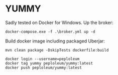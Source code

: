 # YUMMY

Sadly tested on Docker for Windows. Up the broker:

    docker-compose.exe -f .\broker.yml up -d
    
Build docker image including packaged Uberjar:

    mvn clean package -DskipTests dockerfile:build
    
    docker login --username=peploleum
    docker tag yummy peploleum/yummy:latest
    docker push peploleum/yummy:latest
